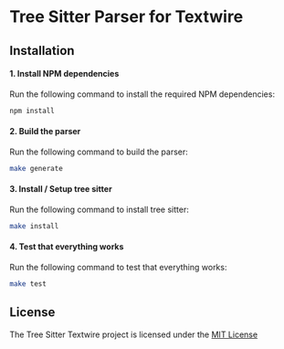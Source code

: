 # Tree Sitter Parser for Textwire

## Installation
#### 1. Install NPM dependencies
Run the following command to install the required NPM dependencies:
```bash
npm install
```

#### 2. Build the parser
Run the following command to build the parser:
```bash
make generate
```

#### 3. Install / Setup tree sitter
Run the following command to install tree sitter:
```bash
make install
```

#### 4. Test that everything works
Run the following command to test that everything works:
```bash
make test
```

## License
The Tree Sitter Textwire project is licensed under the [MIT License](https://github.com/textwire/tree-sitter-textwire/blob/main/LICENSE)

